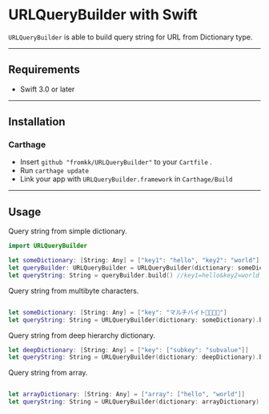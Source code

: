 # URLQueryBuilder with Swift

`URLQueryBuilder` is able to build query string for URL from Dictionary type.

---

## Requirements

- Swift 3.0 or later

---

## Installation

### Carthage

- Insert `github "fromkk/URLQueryBuilder"` to your `Cartfile` .
- Run `carthage update`
- Link your app with `URLQueryBuilder.framework` in `Carthage/Build`

---

## Usage

Query string from simple dictionary.

```swift
import URLQueryBuilder

let someDictionary: [String: Any] = ["key1": "hello", "key2": "world"]
let queryBuilder: URLQueryBuilder = URLQueryBuilder(dictionary: someDictionary)
let queryString: String = queryBuilder.build() //key1=hello&key2=world
```

Query string from multibyte characters.

```swift

let someDictionary: [String: Any] = ["key": "マルチバイト👨‍👩‍👧‍👦"]
let queryString: String = URLQueryBuilder(dictionary: someDictionary).build(with: [.urlEncoding]) //key=%E3%83%9E%E3%83%AB%E3%83%81%E3%83%90%E3%82%A4%E3%83%88%F0%9F%91%A8%E2%80%8D%F0%9F%91%A9%E2%80%8D%F0%9F%91%A7%E2%80%8D%F0%9F%91%A6
```

Query string from deep hierarchy dictionary.

```swift
let deepDictionary: [String: Any] = ["key": ["subkey": "subvalue"]]
let queryString: String = URLQueryBuilder(dictionary: deepDictionary).build() //key[subkey]=subvalue

```

Query string from array.

```swift

let arrayDictionary: [String: Any] = ["array": ["hello", "world"]]
let queryString: String = URLQueryBuilder(dictionary: arrayDictionary).build() //array[0]=hello&array[1]=world
```
